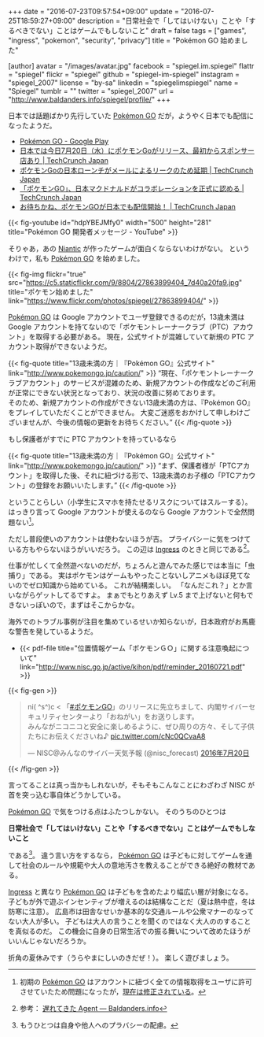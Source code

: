 +++
date = "2016-07-23T09:57:54+09:00"
update = "2016-07-25T18:59:27+09:00"
description = "日常社会で「してはいけない」ことや「するべきでない」ことはゲームでもしないこと"
draft = false
tags = ["games", "ingress", "pokemon", "security", "privacy"]
title = "Pokémon GO 始めました"

[author]
  avatar = "/images/avatar.jpg"
  facebook = "spiegel.im.spiegel"
  flattr = "spiegel"
  flickr = "spiegel"
  github = "spiegel-im-spiegel"
  instagram = "spiegel_2007"
  license = "by-sa"
  linkedin = "spiegelimspiegel"
  name = "Spiegel"
  tumblr = ""
  twitter = "spiegel_2007"
  url = "http://www.baldanders.info/spiegel/profile/"
+++

日本では話題ばかり先行していた [Pokémon GO] だが，ようやく日本でも配信になったようだ。

- [Pokémon GO - Google Play](https://play.google.com/store/apps/details?id=com.nianticlabs.pokemongo)
- [日本では今日7月20日（水）にポケモンGoがリリース、最初からスポンサー店あり | TechCrunch Japan](http://jp.techcrunch.com/2016/07/19/20160719pokemon-go-is-finally-launching-in-japan-tomorrow/)
- [ポケモンGoの日本ローンチがメールによるリークのため延期 | TechCrunch Japan](http://jp.techcrunch.com/2016/07/20/20160719pokemon-go-launch-in-japan-postponed-after-email-leak/)
- [「ポケモンGO」、日本マクドナルドがコラボレーションを正式に認める | TechCrunch Japan](http://jp.techcrunch.com/2016/07/20/pokemon-go-mac-jp/)
- [お待ちかね、ポケモンGOが日本でも配信開始！ | TechCrunch Japan](http://jp.techcrunch.com/2016/07/22/pokemon-go-launch-in-japan/)

{{< fig-youtube id="hdpYBEJMfy0" width="500" height="281" title="Pokémon GO 開発者メッセージ - YouTube" >}}

そりゃあ，あの [Niantic](https://www.nianticlabs.com/) が作ったゲームが面白くならないわけがない。
というわけで，私も [Pokémon GO] を始めました。

{{< fig-img flickr="true" src="https://c5.staticflickr.com/9/8804/27863899404_7d40a20fa9.jpg" title="ポケモン始めました" link="https://www.flickr.com/photos/spiegel/27863899404/" >}}

[Pokémon GO] は Google アカウントでユーザ登録できるのだが，13歳未満は Google アカウントを持てないので「ポケモントレーナークラブ（PTC）アカウント」を取得する必要がある。
現在，公式サイトが混雑していて新規の PTC アカウント取得ができないようだ。

{{< fig-quote title="13歳未満の方｜『Pokémon GO』公式サイト" link="http://www.pokemongo.jp/caution/" >}}
<q>現在、「ポケモントレーナークラブアカウント」のサービスが混雑のため、新規アカウントの作成などのご利用が正常にできない状況となっており、状況の改善に努めております。<br>
そのため、新規アカウントの作成ができない13歳未満の方は、『Pokémon GO』をプレイしていただくことができません。
大変ご迷惑をおかけして申しわけございませんが、今後の情報の更新をお待ちください。</q>
{{< /fig-quote >}}

もし保護者がすでに PTC アカウントを持っているなら

{{< fig-quote title="13歳未満の方｜『Pokémon GO』公式サイト" link="http://www.pokemongo.jp/caution/" >}}
<q>まず、保護者様が「PTCアカウント」を取得した後、それに紐づける形で、13歳未満のお子様の「PTCアカウント」の登録をお願いいたします。</q>
{{< /fig-quote >}}

ということらしい（小学生にスマホを持たせるリスクについてはスルーする）。
はっきり言って Google アカウントが使えるのなら Google アカウントで全然問題ない[^p]。

[^p]: 初期の [Pokémon GO] はアカウントに紐づく全ての情報取得をユーザに許可させていたため問題になったが，[現在は修正されている](http://jp.techcrunch.com/2016/07/13/20160712pokemon-go-update-addresses-privacy-concerns/)。

ただし普段使いのアカウントは使わないほうが吉。
プライバシーに気をつけている方もやらないほうがいいだろう。
この辺は [Ingress] のときと同じである[^ac]。

[^ac]: 参考： [遅れてきた Agent — Baldanders.info](http://www.baldanders.info/spiegel/log2/000757.shtml)

仕事が忙しくて全然遊べないのだが，ちょろんと遊んでみた感じでは本当に「虫捕り」である。
実はポケモンはゲームもやったことないしアニメもほぼ見てないのでゼロ知識から始めている。
これが結構楽しい。
「なんだこれ？」とか言いながらゲットしてるですよ。
まぁでもとりあえず Lv.5 まで上げないと何もできないっぽいので，まずはそこからかな。

海外でのトラブル事例が注目を集めているせいか知らないが，日本政府がお馬鹿な警告を発しているようだ。

- {{< pdf-file title="位置情報ゲーム「ポケモンＧＯ」に関する注意喚起について" link="http://www.nisc.go.jp/active/kihon/pdf/reminder_20160721.pdf" >}}

{{< fig-gen >}}
<blockquote class="twitter-tweet" data-lang="ja"><p lang="ja" dir="ltr">ni( ^s^)c &lt; 「<a href="https://twitter.com/hashtag/%E3%83%9D%E3%82%B1%E3%83%A2%E3%83%B3GO?src=hash">#ポケモンGO</a>」のリリースに先立ちまして、内閣サイバーセキュリティセンターより「おねがい」をお送りします。<br>みんながニコニコと安全に楽しめるように、ぜひ周りの方々、そして子供たちにお伝えくださいね♪ <a href="https://t.co/cNc0QCvaA8">pic.twitter.com/cNc0QCvaA8</a></p>&mdash; NISC@みんなのサイバー天気予報 (@nisc_forecast) <a href="https://twitter.com/nisc_forecast/status/755720522546106369">2016年7月20日</a></blockquote>
{{< /fig-gen >}}

言ってることは真っ当かもしれないが，そもそもこんなことにわざわざ NISC が首を突っ込む事自体どうかしている。

[Pokémon GO] で気をつける点はふたつしかない。
そのうちのひとつは

**日常社会で「してはいけない」ことや「するべきでない」ことはゲームでもしないこと**

である[^r]。
違う言い方をするなら， [Pokémon GO] は子どもに対してゲームを通して社会のルールや規範や大人の意地汚さを教えることができる絶好の教材である。

[^r]: もうひとつは自身や他人へのプラバシーの配慮。

[Ingress] と異なり [Pokémon GO] は子どもを含めたより幅広い層が対象になる。
子どもが外で遊ぶインセンティブが増えるのは結構なことだ（夏は熱中症，冬は防寒に注意）。
広島市は田舎なせいか基本的な交通ルールや公衆マナーのなってない大人が多い。
子どもは大人の言うことを聞くのではなく大人ののすることを真似るのだ。
この機会に自身の日常生活での振る舞いについて改めたほうがいいんじゃないだろうか。

折角の夏休みです（うらやまにしいのきだぜ！）。
楽しく遊びましょう。

[Pokémon GO]: http://www.pokemongo.jp/ "『Pokémon GO』公式サイト"
[Ingress]: https://www.ingress.com/
